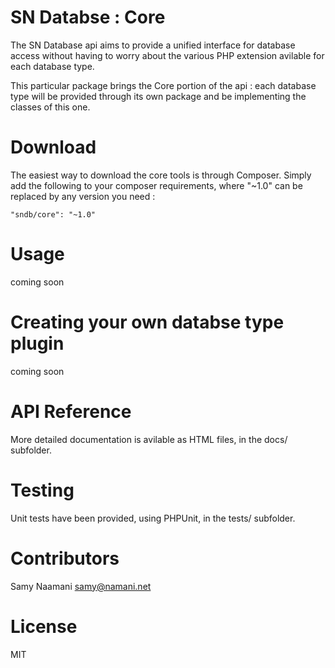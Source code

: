 # SN Databse : Core

The SN Database api aims to provide a unified interface for database access without having to worry about the various PHP extension avilable for each database type.

This particular package brings the Core portion of the api : each database type will be provided through its own package and be implementing the classes of this one.

# Download

The easiest way to download the core tools is through Composer. Simply add the following to your composer requirements, where "~1.0" can be replaced by any version you need :

```
"sndb/core": "~1.0"
```

# Usage

coming soon

# Creating your own databse type plugin

coming soon

# API Reference

More detailed documentation is avilable as HTML files, in the docs/ subfolder.

# Testing

Unit tests have been provided, using PHPUnit, in the tests/ subfolder.

# Contributors

Samy Naamani <samy@namani.net>

# License

MIT
